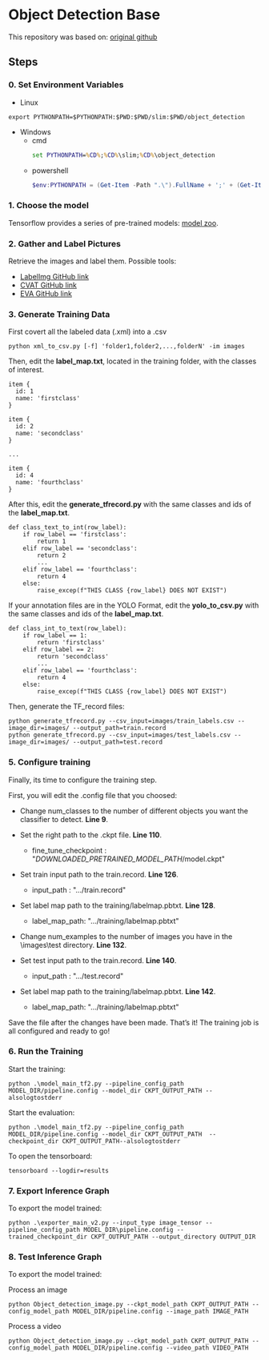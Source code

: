 # Object Detection Base

This repository was based on: [original github](https://github.com/EdjeElectronics/TensorFlow-Object-Detection-API-Tutorial-Train-Multiple-Objects-Windows-10)

## Steps
### 0. Set Environment Variables

- Linux

```shell
export PYTHONPATH=$PYTHONPATH:$PWD:$PWD/slim:$PWD/object_detection
```

- Windows
	- cmd
		```cmd
		set PYTHONPATH=%CD%;%CD%\slim;%CD%\object_detection
		```
	- powershell
		```powershell
		$env:PYTHONPATH = (Get-Item -Path ".\").FullName + ';' + (Get-Item -Path ".\slim").FullName + ';' + (Get-Item -Path ".\object_detection").FullName
		```

### 1. Choose the model

Tensorflow provides a series of pre-trained models: [model zoo](https://github.com/tensorflow/models/blob/master/research/object_detection/g3doc/tf2.md). 

### 2. Gather and Label Pictures

Retrieve the images and label them. 
Possible tools:
 - [LabelImg GitHub link](https://github.com/tzutalin/labelImg)
 - [CVAT GitHub link](https://github.com/openvinotoolkit/cvat)
 - [EVA GitHub link](https://github.com/Ericsson/eva)

### 3. Generate Training Data

First covert all the labeled data (.xml) into a .csv
```
python xml_to_csv.py [-f] 'folder1,folder2,...,folderN' -im images
```
Then, edit the **label_map.txt**, located in the training folder, with the classes of interest.
```
item {
  id: 1
  name: 'firstclass'
}

item {
  id: 2
  name: 'secondclass'
}

...

item {
  id: 4
  name: 'fourthclass'
}

```
After this, edit the **generate_tfrecord.py** with the same classes and ids of the **label_map.txt**.
```
def class_text_to_int(row_label):
    if row_label == 'firstclass':
        return 1
    elif row_label == 'secondclass':
        return 2
        ...
    elif row_label == 'fourthclass':
        return 4
    else:
        raise_excep(f"THIS CLASS {row_label} DOES NOT EXIST")
```

If your annotation files are in the YOLO Format, edit the **yolo_to_csv.py** with the same classes and ids of the **label_map.txt**.
```
def class_int_to_text(row_label):
    if row_label == 1:
        return 'firstclass'
    elif row_label == 2:
        return 'secondclass'
        ...
    elif row_label == 'fourthclass':
        return 4
    else:
        raise_excep(f"THIS CLASS {row_label} DOES NOT EXIST")
```
Then, generate the TF_record files:
```
python generate_tfrecord.py --csv_input=images/train_labels.csv --image_dir=images/ --output_path=train.record
python generate_tfrecord.py --csv_input=images/test_labels.csv --image_dir=images/ --output_path=test.record
```

### 5. Configure training
Finally, its time to configure the training step.

First, you will edit the .config file that you choosed:

- Change num_classes to the number of different objects you want the classifier to detect. **Line 9**.

- Set the right path to the .ckpt file. **Line 110**.
 	- fine_tune_checkpoint : "*DOWNLOADED_PRETRAINED_MODEL_PATH*/model.ckpt"

- Set train input path to the train.record. **Line 126**.
	- input_path : ".../train.record"
	
- Set label map path to the training/labelmap.pbtxt. **Line 128**.
	- label_map_path: ".../training/labelmap.pbtxt"

- Change num_examples to the number of images you have in the \images\test directory. **Line 132**.


- Set test input path to the train.record. **Line 140**.
	- input_path : ".../test.record"
	
- Set label map path to the training/labelmap.pbtxt. **Line 142**.
	- label_map_path: ".../training/labelmap.pbtxt"

Save the file after the changes have been made. That’s it! The training job is all configured and ready to go!

### 6. Run the Training

Start the training:

```
python .\model_main_tf2.py --pipeline_config_path MODEL_DIR/pipeline.config --model_dir CKPT_OUTPUT_PATH --alsologtostderr
```

Start the evaluation:

```
python .\model_main_tf2.py --pipeline_config_path MODEL_DIR/pipeline.config --model_dir CKPT_OUTPUT_PATH  --checkpoint_dir CKPT_OUTPUT_PATH--alsologtostderr
```
To open the tensorboard:
```
tensorboard --logdir=results
```

### 7. Export Inference Graph

To export the model trained:

```
python .\exporter_main_v2.py --input_type image_tensor --pipeline_config_path MODEL_DIR\pipeline.config --trained_checkpoint_dir CKPT_OUTPUT_PATH --output_directory OUTPUT_DIR
```

### 8. Test Inference Graph

To export the model trained:

Process an image

```
python Object_detection_image.py --ckpt_model_path CKPT_OUTPUT_PATH --config_model_path MODEL_DIR/pipeline.config --image_path IMAGE_PATH
```

Process a video

```
python Object_detection_image.py --ckpt_model_path CKPT_OUTPUT_PATH --config_model_path MODEL_DIR/pipeline.config --video_path VIDEO_PATH
```
